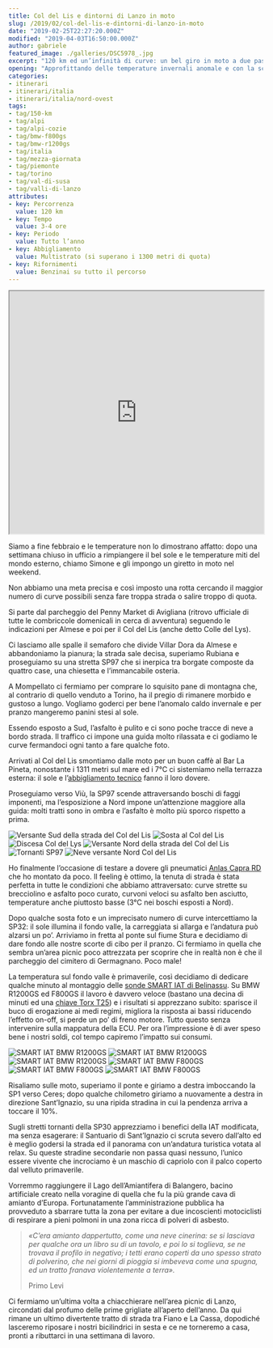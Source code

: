 ```yaml
---
title: Col del Lis e dintorni di Lanzo in moto
slug: /2019/02/col-del-lis-e-dintorni-di-lanzo-in-moto
date: "2019-02-25T22:27:20.000Z"
modified: "2019-04-03T16:50:00.000Z"
author: gabriele
featured_image: ./galleries/DSC5978_.jpg
excerpt: "120 km ed un’infinità di curve: un bel giro in moto a due passi da Torino!"
opening: "Approfittando delle temperature invernali anomale e con la scusa di testare l’equipaggiamento delle moto per il prossimo viaggio, abbiamo percorso un breve ma scenografico itinerario a due passi dal capoluogo piemontese."
categories:
- itinerari
- itinerari/italia
- itinerari/italia/nord-ovest
tags:
- tag/150-km
- tag/alpi
- tag/alpi-cozie
- tag/bmw-f800gs
- tag/bmw-r1200gs
- tag/italia
- tag/mezza-giornata
- tag/piemonte
- tag/torino
- tag/val-di-susa
- tag/valli-di-lanzo
attributes:
- key: Percorrenza
  value: 120 km
- key: Tempo
  value: 3-4 ore
- key: Periodo
  value: Tutto l’anno
- key: Abbigliamento
  value: Multistrato (si superano i 1300 metri di quota)
- key: Rifornimenti
  value: Benzinai su tutto il percorso
---
```

<iframe src="https://www.google.com/maps/d/u/1/embed?mid=1sCzlXPdP1Gm3EB4pa7Gz49aJ5wxgxNuw" width="100%" height="480"></iframe>

Siamo a fine febbraio e le temperature non lo dimostrano affatto: dopo una settimana chiuso in ufficio a rimpiangere il bel sole e le temperature miti del mondo esterno, chiamo Simone e gli impongo un giretto in moto nel weekend.

Non abbiamo una meta precisa e così imposto una rotta cercando il maggior numero di curve possibili senza fare troppa strada o salire troppo di quota.

Si parte dal parcheggio del Penny Market di Avigliana (ritrovo ufficiale di tutte le combriccole domenicali in cerca di avventura) seguendo le indicazioni per Almese e poi per il Col del Lis (anche detto Colle del Lys).

Ci lasciamo alle spalle il semaforo che divide Villar Dora da Almese e abbandoniamo la pianura; la strada sale decisa, superiamo Rubiana e proseguiamo su una stretta SP97 che si inerpica tra borgate composte da quattro case, una chiesetta e l’immancabile osteria.

A Mompellato ci fermiamo per comprare lo squisito pane di montagna che, al contrario di quello venduto a Torino, ha il pregio di rimanere morbido e gustoso a lungo. Vogliamo goderci per bene l’anomalo caldo invernale e per pranzo mangeremo panini stesi al sole.

Essendo esposto a Sud, l’asfalto è pulito e ci sono poche tracce di neve a bordo strada. Il traffico ci impone una guida molto rilassata e ci godiamo le curve fermandoci ogni tanto a fare qualche foto.

Arrivati al Col del Lis smontiamo dalle moto per un buon caffè al Bar La Pineta, nonostante i 1311 metri sul mare ed i 7°C ci sistemiamo nella terrazza esterna: il sole e l’[abbigliamento tecnico](https://amzn.to/2VkKwaV) fanno il loro dovere.

Proseguiamo verso Viù, la SP97 scende attraversando boschi di faggi imponenti, ma l’esposizione a Nord impone un’attenzione maggiore alla guida: molti tratti sono in ombra e l’asfalto è molto più sporco rispetto a prima.

![Versante Sud della strada del Col del Lis](./galleries/DSC5973.jpg "Versante Sud della strada del Col del Lis")
![Sosta al Col del Lis](./galleries/IMG_2789.jpg "Sosta al Col del Lis")
![Discesa Col del Lys](./galleries/DSC00511.jpg "Iniziamo la discesa in uno splendido faggeto")
![Versante Nord della strada del Col del Lis](./galleries/DSC5978_.jpg "Versante Nord della strada del Col del Lis")
![Tornanti SP97](./galleries/DSC5997_.jpg "Curve e tornanti non mancano!")
![Neve versante Nord Col del Lis](./galleries/DSC00513.jpg "Le zone in ombra del versante Nord sono ancora innevate")

Ho finalmente l’occasione di testare a dovere gli pneumatici [Anlas Capra RD](https://www.ebay.it/sch/i.html?_from=R40&_trksid=m570.l1313&_nkw=anlas+capra+rd&_sacat=0) che ho montato da poco. Il feeling è ottimo, la tenuta di strada è stata perfetta in tutte le condizioni che abbiamo attraversato: curve strette su brecciolino e asfalto poco curato, curvoni veloci su asfalto ben asciutto, temperature anche piuttosto basse (3°C nei boschi esposti a Nord).

Dopo qualche sosta foto e un imprecisato numero di curve intercettiamo la SP32: il sole illumina il fondo valle, la carreggiata si allarga e l’andatura può alzarsi un po’. Arriviamo in fretta al ponte sul fiume Stura e decidiamo di dare fondo alle nostre scorte di cibo per il pranzo. Ci fermiamo in quella che sembra un’area picnic poco attrezzata per scoprire che in realtà non è che il parcheggio del cimitero di Germagnano. Poco male!

La temperatura sul fondo valle è primaverile, così decidiamo di dedicare qualche minuto al montaggio delle [sonde SMART IAT di Belinassu](http://www.belinassu.it/396108585/product/3376082/centralina-smart-iat-per-bmw-motorrad-tutte?catid=1186692). Su BMW R1200GS ed F800GS il lavoro è davvero veloce (bastano una decina di minuti ed una [chiave Torx T25](https://amzn.to/2EmYJ0n)) e i risultati si apprezzano subito: sparisce il buco di erogazione ai medi regimi, migliora la risposta ai bassi riducendo l’effetto on-off, si perde un po’ di freno motore. Tutto questo senza intervenire sulla mappatura della ECU. Per ora l’impressione è di aver speso bene i nostri soldi, col tempo capiremo l’impatto sui consumi.

![SMART IAT BMW R1200GS](./galleries/52605311_1514076432067017_6282577293281853440_o.jpg "Per montare la IAT di Belinassu su R1200GS basta smontare la carena sinistra…")
![SMART IAT BMW R1200GS](./galleries/51616429_1514076425400351_9146450744541446144_o.jpg "…scollegare il connettore della IAT premendo la molla…")
![SMART IAT BMW R1200GS](./galleries/53055697_1514076792066981_4798746365452615680_o.jpg "…ed infine sfilare la IAT e sostituire con quella di belinassu.it")
![SMART IAT BMW F800GS](./galleries/53052549_1514076865400307_4895197857608368128_o.jpg "Per montare la IAT di Belinassu su F800GS basta svitare le 4 viti della plastica superiore…")
![SMART IAT BMW F800GS](./galleries/53072455_1514076885400305_4979451419305181184_o.jpg "…svitare le 2 viti sulla base del nottolino…")
![SMART IAT BMW F800GS](./galleries/52837084_1514076878733639_4595799235047194624_o.jpg "…sfilare il connettore premendo la molletta, estrarre la IAT e rimpiazzarla con la nuova SMART IAT!")

Risaliamo sulle moto, superiamo il ponte e giriamo a destra imboccando la SP1 verso Ceres; dopo qualche chilometro giriamo a nuovamente a destra in direzione Sant’Ignazio, su una ripida stradina in cui la pendenza arriva a toccare il 10%.

Sugli stretti tornanti della SP30 apprezziamo i benefici della IAT modificata, ma senza esagerare: il Santuario di Sant’Ignazio ci scruta severo dall’alto ed è meglio godersi la strada ed il panorama con un’andatura turistica votata al relax. Su queste stradine secondarie non passa quasi nessuno, l’unico essere vivente che incrociamo è un maschio di capriolo con il palco coperto dal velluto primaverile.

Vorremmo raggiungere il Lago dell’Amiantifera di Balangero, bacino artificiale creato nella voragine di quella che fu la più grande cava di amianto d’Europa. Fortunatamente l’amministrazione pubblica ha provveduto a sbarrare tutta la zona per evitare a due incoscienti motociclisti di respirare a pieni polmoni in una zona ricca di polveri di asbesto.

> *«C’era amianto dappertutto, come una neve cinerina: se si lasciava per qualche ora un libro su di un tavolo, e poi lo si toglieva, se ne trovava il profilo in negativo; i tetti erano coperti da uno spesso strato di polverino, che nei giorni di pioggia si imbeveva come una spugna, ed un tratto franava violentemente a terra».*
>
> Primo Levi

Ci fermiamo un’ultima volta a chiacchierare nell’area picnic di Lanzo, circondati dal profumo delle prime grigliate all’aperto dell’anno. Da qui rimane un ultimo divertente tratto di strada tra Fiano e La Cassa, dopodiché lasceremo riposare i nostri bicilindrici in sesta e ce ne torneremo a casa, pronti a ributtarci in una settimana di lavoro.

